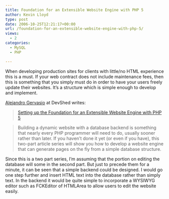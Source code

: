 ```yaml
---
title: Foundation for an Extensible Website Engine with PHP 5
author: Kevin Lloyd
type: post
date: 2006-10-25T12:21:17+00:00
url: /foundation-for-an-extensible-website-engine-with-php-5/
views:
  - 2
categories:
  - MySQL
  - PHP

---
```

When developing production sites for clients with little/no HTML experience this is a must. If your web contract does not include maintenance fees, then this is something that you simply must do in order to have your users freely update their websites. It&#8217;s a structure which is simple enough to develop and implement.

<span class="content_rating"><a rel="nofollow" href="http://www.devshed.com/cp/bio/Alejandro-Gervasio/">Alejandro Gervasio</a> at DevShed writes:</span>

> [Setting up the Foundation for an Extensible Website Engine with PHP 5][1]
  
> Building a dynamic website with a database backend is something that nearly every PHP programmer will need to do, usually sooner rather than later. If you haven&#8217;t done it yet (or even if you have), this two-part article series will show you how to develop a website engine that can generate pages on the fly from a simple database structure.

Since this is a two part series, I&#8217;m assuming that the portion on editing the database will some in the second part. But just to precede them for a minute, it can be seen that a simple backend could be designed. I would go one step further and insert HTML text into the database rather than simply text. In the backend it would be quite simple to incorporate a WYSIWYG editor such as FCKEditor of HTMLArea to allow users to edit the website easily.

 [1]: http://www.devshed.com/c/a/PHP/Setting-up-the-Foundation-for-an-Extensible-Website-Engine-with-PHP-5/